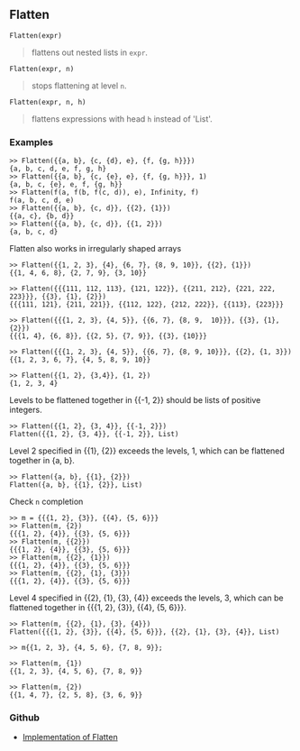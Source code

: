 ## Flatten

```
Flatten(expr)
```

> flattens out nested lists in `expr`.
	
```
Flatten(expr, n)
```

> stops flattening at level `n`.
	
```
Flatten(expr, n, h)
```

> flattens expressions with head `h` instead of 'List'.

### Examples

```
>> Flatten({{a, b}, {c, {d}, e}, {f, {g, h}}})
{a, b, c, d, e, f, g, h}
>> Flatten({{a, b}, {c, {e}, e}, {f, {g, h}}}, 1)
{a, b, c, {e}, e, f, {g, h}}
>> Flatten(f(a, f(b, f(c, d)), e), Infinity, f)
f(a, b, c, d, e)
>> Flatten({{a, b}, {c, d}}, {{2}, {1}})
{{a, c}, {b, d}}
>> Flatten({{a, b}, {c, d}}, {{1, 2}})
{a, b, c, d}
```

Flatten also works in irregularly shaped arrays

```
>> Flatten({{1, 2, 3}, {4}, {6, 7}, {8, 9, 10}}, {{2}, {1}})
{{1, 4, 6, 8}, {2, 7, 9}, {3, 10}}

>> Flatten({{{111, 112, 113}, {121, 122}}, {{211, 212}, {221, 222, 223}}}, {{3}, {1}, {2}})
{{{111, 121}, {211, 221}}, {{112, 122}, {212, 222}}, {{113}, {223}}}

>> Flatten({{{1, 2, 3}, {4, 5}}, {{6, 7}, {8, 9,  10}}}, {{3}, {1}, {2}})
{{{1, 4}, {6, 8}}, {{2, 5}, {7, 9}}, {{3}, {10}}}

>> Flatten({{{1, 2, 3}, {4, 5}}, {{6, 7}, {8, 9, 10}}}, {{2}, {1, 3}})
{{1, 2, 3, 6, 7}, {4, 5, 8, 9, 10}}

>> Flatten({{1, 2}, {3,4}}, {1, 2})
{1, 2, 3, 4}
```

Levels to be flattened together in {{-1, 2}} should be lists of positive integers.

```
>> Flatten({{1, 2}, {3, 4}}, {{-1, 2}})
Flatten({{1, 2}, {3, 4}}, {{-1, 2}}, List)
```

Level 2 specified in {{1}, {2}} exceeds the levels, 1, which can be flattened together in {a, b}.

```
>> Flatten({a, b}, {{1}, {2}})
Flatten({a, b}, {{1}, {2}}, List)
```

Check `n` completion

```
>> m = {{{1, 2}, {3}}, {{4}, {5, 6}}}
>> Flatten(m, {2})
{{{1, 2}, {4}}, {{3}, {5, 6}}}
>> Flatten(m, {{2}})
{{{1, 2}, {4}}, {{3}, {5, 6}}}
>> Flatten(m, {{2}, {1}})
{{{1, 2}, {4}}, {{3}, {5, 6}}}
>> Flatten(m, {{2}, {1}, {3}})
{{{1, 2}, {4}}, {{3}, {5, 6}}}
```

Level 4 specified in {{2}, {1}, {3}, {4}} exceeds the levels, 3, which can be flattened together in {{{1, 2}, {3}}, {{4}, {5, 6}}}.

```
>> Flatten(m, {{2}, {1}, {3}, {4}})
Flatten({{{1, 2}, {3}}, {{4}, {5, 6}}}, {{2}, {1}, {3}, {4}}, List)
 
>> m{{1, 2, 3}, {4, 5, 6}, {7, 8, 9}};

>> Flatten(m, {1})
{{1, 2, 3}, {4, 5, 6}, {7, 8, 9}}

>> Flatten(m, {2})
{{1, 4, 7}, {2, 5, 8}, {3, 6, 9}}
```

 

### Github

* [Implementation of Flatten](https://github.com/axkr/symja_android_library/blob/master/symja_android_library/matheclipse-core/src/main/java/org/matheclipse/core/builtin/StructureFunctions.java#L473) 
